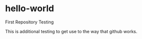 # hello-world
First Repository Testing

This is additional testing to get use to the way that github works. 
